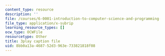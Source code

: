 ```yaml
---
content_type: resource
description: ''
file: /courses/6-0001-introduction-to-computer-science-and-programming-in-python-fall-2016/8bb0a13a468752d3963e733821818f08_EFCdr_43qmU.vtt
file_type: application/x-subrip
learning_resource_types: []
ocw_type: OCWFile
resourcetype: Other
title: 3play caption file
uid: 8bb0a13a-4687-52d3-963e-733821818f08
---
```

